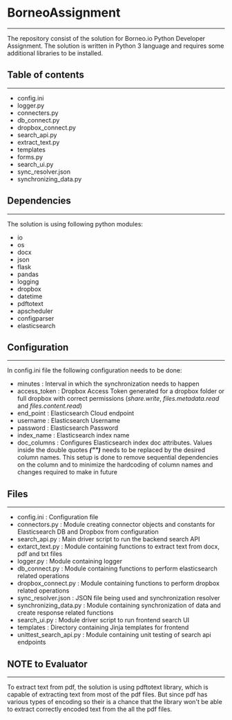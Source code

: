 # BorneoAssignment
------------------

The repository consist of the solution for Borneo.io Python Developer Assignment.
The solution is written in Python 3 language and requires some additional libraries to be installed.

## Table of contents
--------------------

* config.ini
* logger.py
* connecters.py
* db_connect.py
* dropbox_connect.py
* search_api.py
* extract_text.py
* templates
* forms.py
* search_ui.py
* sync_resolver.json
* synchronizing_data.py


## Dependencies
---------------

The solution is using following python modules:

* io
* os
* docx
* json
* flask
* pandas
* logging
* dropbox
* datetime
* pdftotext
* apscheduler
* configparser
* elasticsearch

## Configuration
----------------

In config.ini file the following configuration needs to be done:

* minutes       : Interval in which the synchronization needs to happen
* access_token  : Dropbox Access Token generated for a dropbox folder or full dropbox with correct permissions (_share.write_, _files.metadata.read_ and _files.content.read_)
* end_point     : Elasticsearch Cloud endpoint
* username      : Elasticsearch Username
* password      : Elasticsearch Password
* index_name    : Elasticsearch index name
* doc_columns   : Configures Elasticsearch index doc attributes. Values inside the double quotes *__("")__* needs to be replaced by the desired column names. This setup is done to remove sequential dependencies on the column and to minimize the hardcoding of column names and changes required to make in future

## Files
--------

* config.ini              : Configuration file
* connectors.py           : Module creating connector objects and constants for Elasticsearch DB and Dropbox from configuration
* search_api.py           : Main driver script to run the backend search API
* extarct_text.py         : Module containing functions to extract text from docx, pdf and txt files
* logger.py               : Module containing logger
* db_connect.py           : Module containing functions to perform elasticsearch related operations
* dropbox_connect.py      : Module containing functions to perform dropbox related operations
* sync_resolver.json      : JSON file being used and synchronization resolver
* synchronizing_data.py   : Module containing synchronization of data and create response related functions
* search_ui.py            : Module driver script to run frontend search UI
* templates               : Directory containing Jinja templates for frontend
* unittest_search_api.py  : Module containing unit testing of search api endpoints


## NOTE to Evaluator
--------------------

To extract text from pdf, the solution is using pdftotext library, which is capable of extracting text from most of the pdf files. But since pdf has various types of encoding so their is a chance that the library won't be able to extract correctly encoded text from the all the pdf files.  
